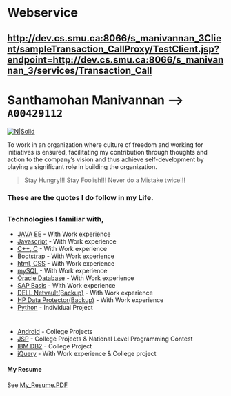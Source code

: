 # Webservice 
## http://dev.cs.smu.ca:8066/s_manivannan_3Client/sampleTransaction_CallProxy/TestClient.jsp?endpoint=http://dev.cs.smu.ca:8066/s_manivannan_3/services/Transaction_Call

# Santhamohan Manivannan --> `A00429112` 
[![N|Solid](https://media.licdn.com/dms/image/C4D03AQE4LoxOoso73w/profile-displayphoto-shrink_200_200/0?e=1538611200&v=beta&t=TtziufunATNAGZxW5Rf3v6ioWLz0s8JLGO51zdUSvnU)](https://www.linkedin.com/in/santhamohan-manivannan-a6a16274/)

To work in an organization where culture of freedom and working for initiatives is ensured, facilitating my contribution through thoughts and action to the company’s vision and thus achieve self-development by playing a significant role in building the organization.

> Stay Hungry!!! Stay Foolish!!! 
> Never do a Mistake twice!!!

### These are the quotes I do follow in my Life.
##
##
### Technologies I familiar with,
* [JAVA EE](https://www.linkedin.com/in/santhamohan-manivannan-a6a16274/) - With Work experience
* [Javascript](https://www.linkedin.com/in/santhamohan-manivannan-a6a16274/) - With Work experience
* [C++, C](https://www.linkedin.com/in/santhamohan-manivannan-a6a16274/) - With Work experience
* [Bootstrap](https://www.linkedin.com/in/santhamohan-manivannan-a6a16274/) - With Work experience
* [html, CSS](https://www.linkedin.com/in/santhamohan-manivannan-a6a16274/) - With Work experience
* [mySQL](https://www.linkedin.com/in/santhamohan-manivannan-a6a16274/) - With Work experience
* [Oracle Database](https://www.linkedin.com/in/santhamohan-manivannan-a6a16274/) - With Work experience
* [SAP Basis](https://www.linkedin.com/in/santhamohan-manivannan-a6a16274/) - With Work experience
* [DELL Netvault(Backup)](https://www.linkedin.com/in/santhamohan-manivannan-a6a16274/) - With Work experience
* [HP Data Protector(Backup)](https://www.linkedin.com/in/santhamohan-manivannan-a6a16274/) - With Work experience
* [Python](https://www.linkedin.com/in/santhamohan-manivannan-a6a16274/) - Individual Project
#
* [Android](https://www.linkedin.com/in/santhamohan-manivannan-a6a16274/) - College Projects
* [JSP](https://www.linkedin.com/in/santhamohan-manivannan-a6a16274/) - College Projects & National Level Programming Contest
* [IBM DB2](https://www.linkedin.com/in/santhamohan-manivannan-a6a16274/) - College Project
* [jQuery](https://www.linkedin.com/in/santhamohan-manivannan-a6a16274/) - With Work experience & College project

#### My Resume

See [My_Resume.PDF](https://drive.google.com/file/d/1qaRycLjyPJuo-UFUzGXcptKmL9LtRS1e/view?usp=sharing)

